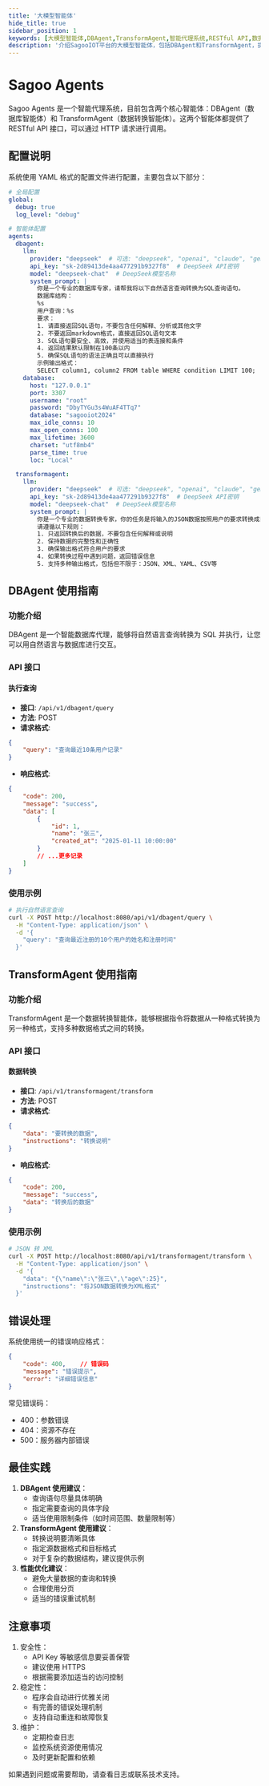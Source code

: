 ```yaml
---
title: '大模型智能体'
hide_title: true
sidebar_position: 1
keywords: [大模型智能体,DBAgent,TransformAgent,智能代理系统,RESTful API,数据转换,SQL查询,自然语言处理,数据格式转换]
description: '介绍SagooIOT平台的大模型智能体，包括DBAgent和TransformAgent，提供智能数据库查询和数据格式转换功能。'
---
```


# Sagoo Agents

Sagoo Agents 是一个智能代理系统，目前包含两个核心智能体：DBAgent（数据库智能体）和 TransformAgent（数据转换智能体）。这两个智能体都提供了 RESTful API 接口，可以通过 HTTP 请求进行调用。

## 配置说明

系统使用 YAML 格式的配置文件进行配置，主要包含以下部分：

```yaml
# 全局配置
global:
  debug: true
  log_level: "debug"

# 智能体配置
agents:
  dbagent:
    llm:
      provider: "deepseek"  # 可选: "deepseek", "openai", "claude", "gemini", "ollama"
      api_key: "sk-2d89413de4aa477291b9327f8"  # DeepSeek API密钥
      model: "deepseek-chat"  # DeepSeek模型名称
      system_prompt: |
        你是一个专业的数据库专家，请帮我将以下自然语言查询转换为SQL查询语句。
        数据库结构：
        %s
        用户查询：%s
        要求：
        1. 请直接返回SQL语句，不要包含任何解释、分析或其他文字
        2. 不要返回markdown格式，直接返回SQL语句文本
        3. SQL语句要安全、高效，并使用适当的表连接和条件
        4. 返回结果默认限制在100条以内
        5. 确保SQL语句的语法正确且可以直接执行
        示例输出格式：
        SELECT column1, column2 FROM table WHERE condition LIMIT 100;
    database:
      host: "127.0.0.1"
      port: 3307
      username: "root"
      password: "DbyTYGu3s4WuAF4TTq7"
      database: "sagooiot2024"
      max_idle_conns: 10
      max_open_conns: 100
      max_lifetime: 3600
      charset: "utf8mb4"
      parse_time: true
      loc: "Local"

  transformagent:
    llm:
      provider: "deepseek"  # 可选: "deepseek", "openai", "claude", "gemini", "ollama"
      api_key: "sk-2d89413de4aa477291b9327f8"  # DeepSeek API密钥
      model: "deepseek-chat"  # DeepSeek模型名称
      system_prompt: |
        你是一个专业的数据转换专家，你的任务是将输入的JSON数据按照用户的要求转换成目标格式。
        请遵循以下规则：
        1. 只返回转换后的数据，不要包含任何解释或说明
        2. 保持数据的完整性和正确性
        3. 确保输出格式符合用户的要求
        4. 如果转换过程中遇到问题，返回错误信息
        5. 支持多种输出格式，包括但不限于：JSON、XML、YAML、CSV等

```

## DBAgent 使用指南

### 功能介绍

DBAgent 是一个智能数据库代理，能够将自然语言查询转换为 SQL 并执行，让您可以用自然语言与数据库进行交互。

### API 接口

#### 执行查询

- **接口**: `/api/v1/dbagent/query`
- **方法**: POST
- **请求格式**:

```json
{
    "query": "查询最近10条用户记录"
}
```

- **响应格式**:

```json
{
    "code": 200,
    "message": "success",
    "data": [
        {
            "id": 1,
            "name": "张三",
            "created_at": "2025-01-11 10:00:00"
        }
        // ...更多记录
    ]
}
```

### 使用示例

```bash
# 执行自然语言查询
curl -X POST http://localhost:8080/api/v1/dbagent/query \
  -H "Content-Type: application/json" \
  -d '{
    "query": "查询最近注册的10个用户的姓名和注册时间"
  }'
```

## TransformAgent 使用指南

### 功能介绍

TransformAgent 是一个数据转换智能体，能够根据指令将数据从一种格式转换为另一种格式，支持多种数据格式之间的转换。

### API 接口

#### 数据转换

- **接口**: `/api/v1/transformagent/transform`
- **方法**: POST
- **请求格式**:

```json
{
    "data": "要转换的数据",
    "instructions": "转换说明"
}
```

- **响应格式**:

```json
{
    "code": 200,
    "message": "success",
    "data": "转换后的数据"
}
```

### 使用示例

```bash
# JSON 转 XML
curl -X POST http://localhost:8080/api/v1/transformagent/transform \
  -H "Content-Type: application/json" \
  -d '{
    "data": "{\"name\":\"张三\",\"age\":25}",
    "instructions": "将JSON数据转换为XML格式"
  }'
```

## 错误处理

系统使用统一的错误响应格式：

```json
{
    "code": 400,    // 错误码
    "message": "错误提示",
    "error": "详细错误信息"
}
```

常见错误码：

- 400：参数错误
- 404：资源不存在
- 500：服务器内部错误

## 最佳实践

1. **DBAgent 使用建议**：
    - 查询语句尽量具体明确
    - 指定需要查询的具体字段
    - 适当使用限制条件（如时间范围、数量限制等）
2. **TransformAgent 使用建议**：
    - 转换说明要清晰具体
    - 指定源数据格式和目标格式
    - 对于复杂的数据结构，建议提供示例
3. **性能优化建议**：
    - 避免大量数据的查询和转换
    - 合理使用分页
    - 适当的错误重试机制

## 注意事项

1. 安全性：
    - API Key 等敏感信息要妥善保管
    - 建议使用 HTTPS
    - 根据需要添加适当的访问控制
2. 稳定性：
    - 程序会自动进行优雅关闭
    - 有完善的错误处理机制
    - 支持自动重连和故障恢复
3. 维护：
    - 定期检查日志
    - 监控系统资源使用情况
    - 及时更新配置和依赖

如果遇到问题或需要帮助，请查看日志或联系技术支持。
